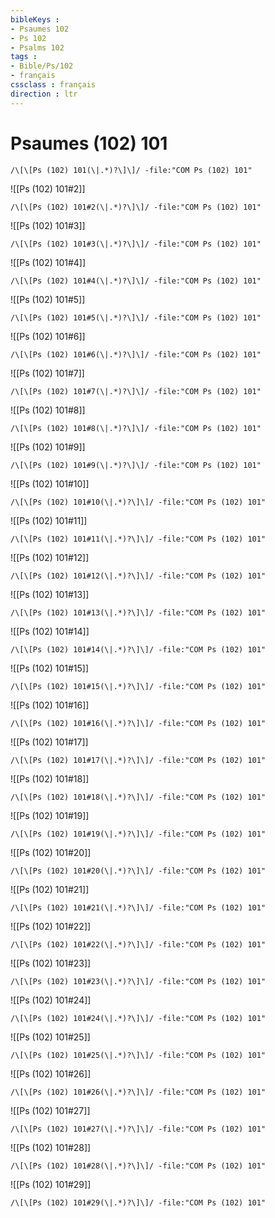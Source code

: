 ```yaml
---
bibleKeys : 
- Psaumes 102
- Ps 102
- Psalms 102
tags : 
- Bible/Ps/102
- français
cssclass : français
direction : ltr
---
```


# Psaumes (102) 101

```query
/\[\[Ps (102) 101(\|.*)?\]\]/ -file:"COM Ps (102) 101"
```



![[Ps (102) 101#2]]

```query
/\[\[Ps (102) 101#2(\|.*)?\]\]/ -file:"COM Ps (102) 101"
```

![[Ps (102) 101#3]]

```query
/\[\[Ps (102) 101#3(\|.*)?\]\]/ -file:"COM Ps (102) 101"
```

![[Ps (102) 101#4]]

```query
/\[\[Ps (102) 101#4(\|.*)?\]\]/ -file:"COM Ps (102) 101"
```

![[Ps (102) 101#5]]

```query
/\[\[Ps (102) 101#5(\|.*)?\]\]/ -file:"COM Ps (102) 101"
```

![[Ps (102) 101#6]]

```query
/\[\[Ps (102) 101#6(\|.*)?\]\]/ -file:"COM Ps (102) 101"
```

![[Ps (102) 101#7]]

```query
/\[\[Ps (102) 101#7(\|.*)?\]\]/ -file:"COM Ps (102) 101"
```

![[Ps (102) 101#8]]

```query
/\[\[Ps (102) 101#8(\|.*)?\]\]/ -file:"COM Ps (102) 101"
```

![[Ps (102) 101#9]]

```query
/\[\[Ps (102) 101#9(\|.*)?\]\]/ -file:"COM Ps (102) 101"
```

![[Ps (102) 101#10]]

```query
/\[\[Ps (102) 101#10(\|.*)?\]\]/ -file:"COM Ps (102) 101"
```

![[Ps (102) 101#11]]

```query
/\[\[Ps (102) 101#11(\|.*)?\]\]/ -file:"COM Ps (102) 101"
```

![[Ps (102) 101#12]]

```query
/\[\[Ps (102) 101#12(\|.*)?\]\]/ -file:"COM Ps (102) 101"
```

![[Ps (102) 101#13]]

```query
/\[\[Ps (102) 101#13(\|.*)?\]\]/ -file:"COM Ps (102) 101"
```

![[Ps (102) 101#14]]

```query
/\[\[Ps (102) 101#14(\|.*)?\]\]/ -file:"COM Ps (102) 101"
```

![[Ps (102) 101#15]]

```query
/\[\[Ps (102) 101#15(\|.*)?\]\]/ -file:"COM Ps (102) 101"
```

![[Ps (102) 101#16]]

```query
/\[\[Ps (102) 101#16(\|.*)?\]\]/ -file:"COM Ps (102) 101"
```

![[Ps (102) 101#17]]

```query
/\[\[Ps (102) 101#17(\|.*)?\]\]/ -file:"COM Ps (102) 101"
```

![[Ps (102) 101#18]]

```query
/\[\[Ps (102) 101#18(\|.*)?\]\]/ -file:"COM Ps (102) 101"
```

![[Ps (102) 101#19]]

```query
/\[\[Ps (102) 101#19(\|.*)?\]\]/ -file:"COM Ps (102) 101"
```

![[Ps (102) 101#20]]

```query
/\[\[Ps (102) 101#20(\|.*)?\]\]/ -file:"COM Ps (102) 101"
```

![[Ps (102) 101#21]]

```query
/\[\[Ps (102) 101#21(\|.*)?\]\]/ -file:"COM Ps (102) 101"
```

![[Ps (102) 101#22]]

```query
/\[\[Ps (102) 101#22(\|.*)?\]\]/ -file:"COM Ps (102) 101"
```

![[Ps (102) 101#23]]

```query
/\[\[Ps (102) 101#23(\|.*)?\]\]/ -file:"COM Ps (102) 101"
```

![[Ps (102) 101#24]]

```query
/\[\[Ps (102) 101#24(\|.*)?\]\]/ -file:"COM Ps (102) 101"
```

![[Ps (102) 101#25]]

```query
/\[\[Ps (102) 101#25(\|.*)?\]\]/ -file:"COM Ps (102) 101"
```

![[Ps (102) 101#26]]

```query
/\[\[Ps (102) 101#26(\|.*)?\]\]/ -file:"COM Ps (102) 101"
```

![[Ps (102) 101#27]]

```query
/\[\[Ps (102) 101#27(\|.*)?\]\]/ -file:"COM Ps (102) 101"
```

![[Ps (102) 101#28]]

```query
/\[\[Ps (102) 101#28(\|.*)?\]\]/ -file:"COM Ps (102) 101"
```

![[Ps (102) 101#29]]

```query
/\[\[Ps (102) 101#29(\|.*)?\]\]/ -file:"COM Ps (102) 101"
```

